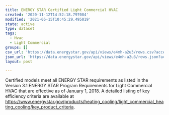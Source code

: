 ```yaml
---
title: ENERGY STAR Certified Light Commercial HVAC
created: '2020-11-12T14:52:18.797084'
modified: '2021-05-15T10:45:29.495019'
state: active
type: dataset
tags:
  - Hvac
  - Light Commercial
groups: []
csv_url: 'https://data.energystar.gov/api/views/e4mh-a2u3/rows.csv?accessType=DOWNLOAD'
json_url: 'https://data.energystar.gov/api/views/e4mh-a2u3/rows.json?accessType=DOWNLOAD'
layout: post

---
```

Certified models meet all ENERGY STAR requirements as listed in the Version 3.1 ENERGY STAR Program Requirements for Light Commercial HVAC that are effective as of January 1, 2018. A detailed listing of key efficiency criteria are available at https://www.energystar.gov/products/heating_cooling/light_commercial_heating_cooling/key_product_criteria.
